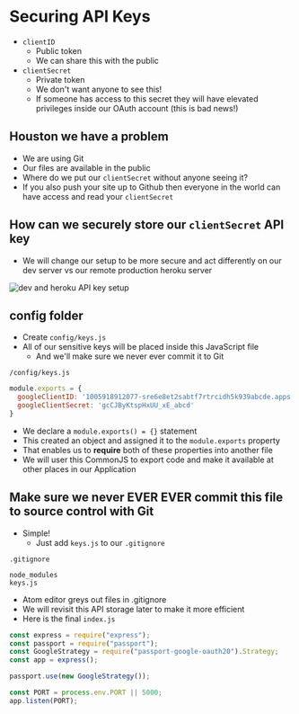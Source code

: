 # Securing API Keys
* `clientID`
    - Public token
    - We can share this with the public
* `clientSecret`
    - Private token
    - We don't want anyone to see this!
    - If someone has access to this secret they will have elevated privileges inside our OAuth account (this is bad news!)

## Houston we have a problem
* We are using Git
* Our files are available in the public
* Where do we put our `clientSecret` without anyone seeing it?
* If you also push your site up to Github then everyone in the world can have access and read your `clientSecret`

## How can we securely store our `clientSecret` API key
* We will change our setup to be more secure and act differently on our dev server vs our remote production heroku server

![dev and heroku API key setup](https://i.imgur.com/Lo2gwvg.png)

## config folder
* Create `config/keys.js`
* All of our sensitive keys will be placed inside this JavaScript file
    - And we'll make sure we never ever commit it to Git

`/config/keys.js`

```js
module.exports = {
  googleClientID: '1005918912077-sre6e8et2sabtf7rtrcidh5k939abcde.apps.googleusercontent.com',
  googleClientSecret: 'gcCJByKtspHxUU_xE_abcd'
}
```

* We declare a `module.exports() = {}` statement
* This created an object and assigned it to the `module.exports` property
* That enables us to **require** both of these properties into another file
* We will user this CommonJS to export code and make it available at other places in our Application

## Make sure we never EVER EVER commit this file to source control with Git
* Simple!
    - Just add `keys.js` to our `.gitignore`

`.gitignore`

```
node_modules
keys.js
```

* Atom editor greys out files in .gitignore
* We will revisit this API storage later to make it more efficient
* Here is the final `index.js`

```js
const express = require("express");
const passport = require("passport");
const GoogleStrategy = require("passport-google-oauth20").Strategy;
const app = express();

passport.use(new GoogleStrategy());

const PORT = process.env.PORT || 5000;
app.listen(PORT);
```

